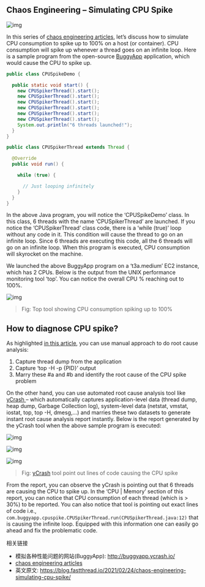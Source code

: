 ## Chaos Engineering – Simulating CPU Spike

![img](https://i0.wp.com/blog.fastthread.io/wp-content/uploads/2021/02/buggy-app.png?fit=1200%2C628&ssl=1)

In this series of [chaos engineering articles](https://blog.ycrash.io/category/chaos-engineering/), let’s discuss how to simulate CPU consumption to spike up to 100% on a host (or container). CPU consumption will spike up whenever a thread goes on an infinite loop. Here is a sample program from the open-source [BuggyApp](http://buggyapp.ycrash.io/) application, which would cause the CPU to spike up.



```java
public class CPUSpikeDemo {

  public static void start() {
    new CPUSpikerThread().start();
    new CPUSpikerThread().start();
    new CPUSpikerThread().start();
    new CPUSpikerThread().start();
    new CPUSpikerThread().start();
    new CPUSpikerThread().start();
    System.out.println("6 threads launched!");
  }
}

public class CPUSpikerThread extends Thread {

  @Override
  public void run() {

    while (true) {

      // Just looping infinitely
    }
  }
}
```

In the above Java program, you will notice the ‘CPUSpikeDemo’ class. In this class, 6 threads with the name ‘CPUSpikerThread’ are launched. If you notice the ‘CPUSpikerThread’ class code, there is a ‘while (true)’ loop without any code in it. This condition will cause the thread to go on an infinite loop. Since 6 threads are executing this code, all the 6 threads will go on an infinite loop. When this program is executed, CPU consumption will skyrocket on the machine.

We launched the above BuggyApp program on a ‘t3a.medium’ EC2 instance, which has 2 CPUs. Below is the output from the UNIX performance monitoring tool ‘top’. You can notice the overall CPU % reaching out to 100%.

![img](https://i0.wp.com/blog.ycrash.io/wp-content/uploads/2021/02/image-1024x576.png?resize=736%2C414&ssl=1)


> Fig: Top tool showing CPU consumption spiking up to 100%

## How to diagnose CPU spike?

As highlighted [in this article](https://blog.fastthread.io/2020/04/23/troubleshooting-cpu-spike-in-a-major-trading-application/), you can use manual approach to do root cause analysis:

1. Capture thread dump from the application
2. Capture ‘top -H -p {PID}’ output
3. Marry these #a and #b and identify the root cause of the CPU spike problem

On the other hand, you can use automated root cause analysis tool like [yCrash ](https://ycrash.io/)– which automatically captures application-level data (thread dump, heap dump, Garbage Collection log), system-level data (netstat, vmstat, iostat, top, top -H, dmesg,…) and marries these two datasets to generate instant root cause analysis report instantly. Below is the report generated by the yCrash tool when the above sample program is executed:

![img](https://i0.wp.com/blog.ycrash.io/wp-content/uploads/2021/02/image-1-1024x247.png?resize=736%2C178&ssl=1)

![img](https://i0.wp.com/blog.ycrash.io/wp-content/uploads/2021/02/image-2-1024x513.png?resize=736%2C369&ssl=1)

![img](https://i0.wp.com/blog.ycrash.io/wp-content/uploads/2021/02/image-3-1024x551.png?resize=736%2C396&ssl=1)


> Fig: [yCrash](https://ycrash.io/) tool point out lines of code causing the CPU spike

From the report, you can observe the yCrash is pointing out that 6 threads are causing the CPU to spike up. In the ‘CPU | Memory’ section of this report, you can notice that CPU consumption of each thread (which is > 30%) to be reported. You can also notice that tool is pointing out exact lines of code i.e., `com.buggyapp.cpuspike.CPUSpikerThread.run(CPUSpikerThread.java:12)` that is causing the infinite loop. Equipped with this information one can easily go ahead and fix the problematic code.


相关链接

- 模拟各种性能问题的网站(BuggyApp): <http://buggyapp.ycrash.io/>
- [chaos engineering articles](https://blog.ycrash.io/category/chaos-engineering/)
- 英文原文: <https://blog.fastthread.io/2021/02/24/chaos-engineering-simulating-cpu-spike/>
